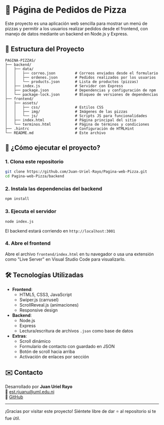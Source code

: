 
# 🍕 Página de Pedidos de Pizza

Este proyecto es una aplicación web sencilla para mostrar un menú de pizzas y permitir a los usuarios realizar
pedidos desde el frontend, con manejo de datos mediante un backend en Node.js y Express.

## 📁 Estructura del Proyecto

```plaintext
PAGINA-PIZZAS/
├── backend/
│   ├── data/
│   │   ├── correo.json         # Correos enviados desde el formulario
│   │   ├── ordenes.json        # Pedidos realizados por los usuarios
│   │   └── products.json       # Lista de productos (pizzas)
│   ├── index.js                # Servidor con Express
│   ├── package.json            # Dependencias y configuración de npm
│   └── package-lock.json       # Bloqueo de versiones de dependencias
├── frontend/
│   ├── assets/
│   │   ├── css/                # Estilos CSS
│   │   ├── img/                # Imágenes de las pizzas
│   │   └── js/                 # Scripts JS para funcionalidades
│   ├── index.html              # Página principal del sitio
│   └── terminos.html           # Página de términos y condiciones
├── .hintrc                     # Configuración de HTMLHint
└── README.md                   # Este archivo
```

## 🚀 ¿Cómo ejecutar el proyecto?

### 1. Clona este repositorio

```bash
git clone https://github.com/Juan-Uriel-Rayo/Pagina-web-Pizza.git
cd Pagina-web-Pizza/backend
```

### 2. Instala las dependencias del backend

```bash
npm install
```

### 3. Ejecuta el servidor

```bash
node index.js
```

El backend estará corriendo en `http://localhost:3001`

### 4. Abre el frontend

Abre el archivo `frontend/index.html` en tu navegador o usa una extensión como "Live Server" en Visual Studio Code para visualizarlo.

## 🛠️ Tecnologías Utilizadas

- **Frontend**:
  - HTML5, CSS3, JavaScript
  - Swiper.js (carrusel)
  - ScrollReveal.js (animaciones)
  - Responsive design
- **Backend**:
  - Node.js
  - Express
  - Lectura/escritura de archivos `.json` como base de datos
- **Extras**:
  - Scroll dinámico
  - Formulario de contacto con guardado en JSON
  - Botón de scroll hacia arriba
  - Activación de enlaces por sección

## ✉️ Contacto

Desarrollado por **Juan Uriel Rayo**  
📧 <est.rjuanu@uml.edu.ni>  
🔗 [GitHub](https://github.com/Juan-Uriel-Rayo)

---

¡Gracias por visitar este proyecto! Siéntete libre de dar ⭐️ al repositorio si te fue útil.
